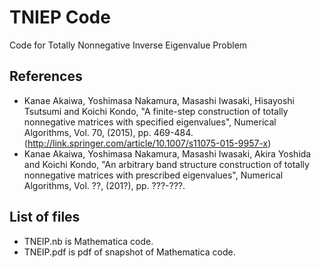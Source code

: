 # TNIEP Code
Code for Totally Nonnegative Inverse Eigenvalue Problem

## References
- Kanae Akaiwa, Yoshimasa Nakamura, Masashi Iwasaki, Hisayoshi Tsutsumi and Koichi Kondo, "A finite-step construction of totally nonnegative matrices with specified eigenvalues", Numerical Algorithms, Vol. 70, (2015), pp. 469-484. (http://link.springer.com/article/10.1007/s11075-015-9957-x)
- Kanae Akaiwa, Yoshimasa Nakamura, Masashi Iwasaki, Akira Yoshida and Koichi Kondo, "An arbitrary band structure construction of totally nonnegative matrices with prescribed eigenvalues", Numerical Algorithms, Vol. ??, (201?), pp. ???-???.

## List of files
- TNEIP.nb is Mathematica code.
- TNEIP.pdf is pdf of snapshot of Mathematica code.
